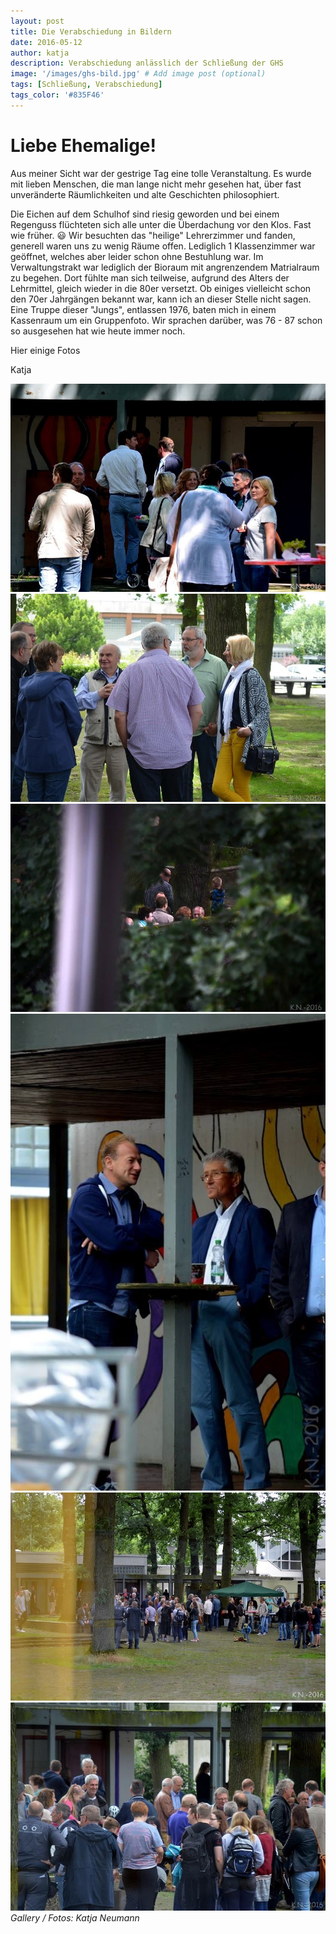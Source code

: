 ```yaml
---
layout: post
title: Die Verabschiedung in Bildern
date: 2016-05-12
author: katja
description: Verabschiedung anlässlich der Schließung der GHS
image: '/images/ghs-bild.jpg' # Add image post (optional)
tags: [Schließung, Verabschiedung]
tags_color: '#835F46'
---
```


# Liebe Ehemalige!

Aus meiner Sicht war der gestrige Tag eine tolle Veranstaltung. Es wurde mit lieben Menschen, die man lange nicht mehr gesehen hat, über fast unveränderte Räumlichkeiten und alte Geschichten philosophiert.

Die Eichen auf dem Schulhof sind riesig geworden und bei einem Regenguss flüchteten sich alle unter die Überdachung vor den Klos. Fast wie früher. 😃 
Wir besuchten das "heilige" Lehrerzimmer und fanden, generell waren uns zu wenig Räume offen. Lediglich 1 Klassenzimmer war geöffnet, welches aber leider schon ohne Bestuhlung war. Im Verwaltungstrakt war lediglich der Bioraum mit angrenzendem Matrialraum zu begehen. 
Dort fühlte man sich teilweise, aufgrund des Alters der Lehrmittel, gleich wieder in die 80er versetzt. Ob einiges vielleicht schon den 70er Jahrgängen bekannt war, kann ich an dieser Stelle nicht sagen.
Eine Truppe dieser "Jungs", entlassen 1976, baten mich in einem Kassenraum um ein Gruppenfoto. Wir sprachen darüber, was 76 - 87 schon so ausgesehen hat wie heute immer noch.

Hier einige Fotos

Katja


<div class="gallery-box">
  <div class="gallery gallery--post">
    <img src="/images/verabschiedung-1.jpg" loading="lazy" alt="Toiletten">
    <img src="/images/verabschiedung-2.jpg" loading="lazy" alt="Schulhof">
    <img src="/images/verabschiedung-3.jpg" loading="lazy" alt="Hausmeister">
    <img src="/images/verabschiedung-4.jpg" loading="lazy" alt="Fahrradstaender">
    <img src="/images/verabschiedung-5.jpg" loading="lazy" alt="Klassen">
    <img src="/images/verabschiedung-6.jpg" loading="lazy" alt="Gang">
  </div>
  <em>Gallery / <a target="_blank">Fotos: Katja Neumann</a></em>
</div>



